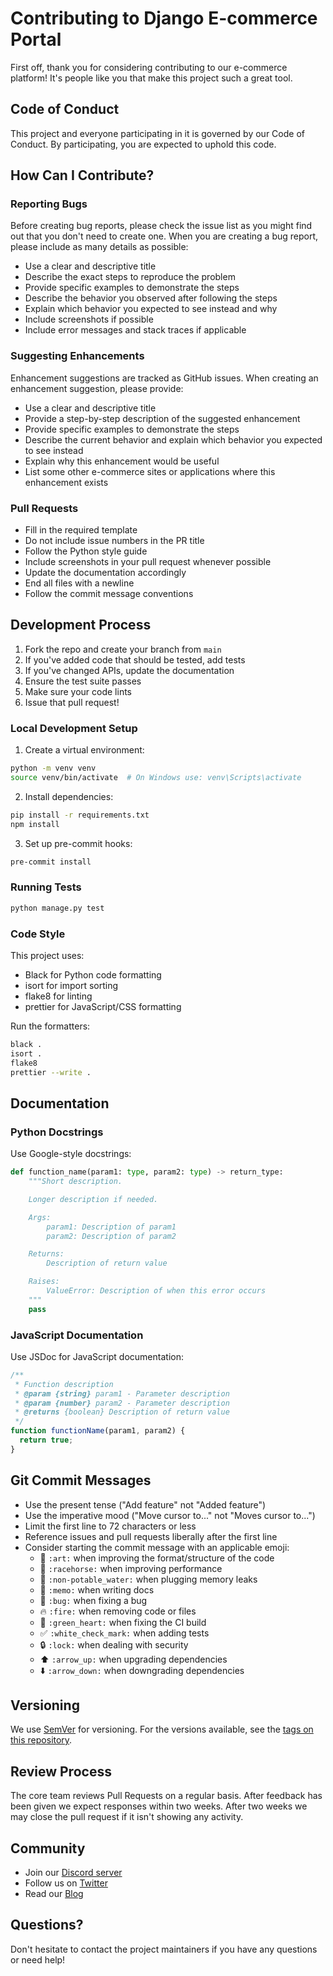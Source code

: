 # Contributing to Django E-commerce Portal

First off, thank you for considering contributing to our e-commerce platform! It's people like you that make this project such a great tool.

## Code of Conduct

This project and everyone participating in it is governed by our Code of Conduct. By participating, you are expected to uphold this code.

## How Can I Contribute?

### Reporting Bugs

Before creating bug reports, please check the issue list as you might find out that you don't need to create one. When you are creating a bug report, please include as many details as possible:

- Use a clear and descriptive title
- Describe the exact steps to reproduce the problem
- Provide specific examples to demonstrate the steps
- Describe the behavior you observed after following the steps
- Explain which behavior you expected to see instead and why
- Include screenshots if possible
- Include error messages and stack traces if applicable

### Suggesting Enhancements

Enhancement suggestions are tracked as GitHub issues. When creating an enhancement suggestion, please provide:

- Use a clear and descriptive title
- Provide a step-by-step description of the suggested enhancement
- Provide specific examples to demonstrate the steps
- Describe the current behavior and explain which behavior you expected to see instead
- Explain why this enhancement would be useful
- List some other e-commerce sites or applications where this enhancement exists

### Pull Requests

- Fill in the required template
- Do not include issue numbers in the PR title
- Follow the Python style guide
- Include screenshots in your pull request whenever possible
- Update the documentation accordingly
- End all files with a newline
- Follow the commit message conventions

## Development Process

1. Fork the repo and create your branch from `main`
2. If you've added code that should be tested, add tests
3. If you've changed APIs, update the documentation
4. Ensure the test suite passes
5. Make sure your code lints
6. Issue that pull request!

### Local Development Setup

1. Create a virtual environment:

```bash
python -m venv venv
source venv/bin/activate  # On Windows use: venv\Scripts\activate
```

2. Install dependencies:

```bash
pip install -r requirements.txt
npm install
```

3. Set up pre-commit hooks:

```bash
pre-commit install
```

### Running Tests

```bash
python manage.py test
```

### Code Style

This project uses:

- Black for Python code formatting
- isort for import sorting
- flake8 for linting
- prettier for JavaScript/CSS formatting

Run the formatters:

```bash
black .
isort .
flake8
prettier --write .
```

## Documentation

### Python Docstrings

Use Google-style docstrings:

```python
def function_name(param1: type, param2: type) -> return_type:
    """Short description.

    Longer description if needed.

    Args:
        param1: Description of param1
        param2: Description of param2

    Returns:
        Description of return value

    Raises:
        ValueError: Description of when this error occurs
    """
    pass
```

### JavaScript Documentation

Use JSDoc for JavaScript documentation:

```javascript
/**
 * Function description
 * @param {string} param1 - Parameter description
 * @param {number} param2 - Parameter description
 * @returns {boolean} Description of return value
 */
function functionName(param1, param2) {
  return true;
}
```

## Git Commit Messages

- Use the present tense ("Add feature" not "Added feature")
- Use the imperative mood ("Move cursor to..." not "Moves cursor to...")
- Limit the first line to 72 characters or less
- Reference issues and pull requests liberally after the first line
- Consider starting the commit message with an applicable emoji:
  - 🎨 `:art:` when improving the format/structure of the code
  - 🐎 `:racehorse:` when improving performance
  - 🚱 `:non-potable_water:` when plugging memory leaks
  - 📝 `:memo:` when writing docs
  - 🐛 `:bug:` when fixing a bug
  - 🔥 `:fire:` when removing code or files
  - 💚 `:green_heart:` when fixing the CI build
  - ✅ `:white_check_mark:` when adding tests
  - 🔒 `:lock:` when dealing with security
  - ⬆️ `:arrow_up:` when upgrading dependencies
  - ⬇️ `:arrow_down:` when downgrading dependencies

## Versioning

We use [SemVer](http://semver.org/) for versioning. For the versions available, see the [tags on this repository](link-to-tags).

## Review Process

The core team reviews Pull Requests on a regular basis. After feedback has been given we expect responses within two weeks. After two weeks we may close the pull request if it isn't showing any activity.

## Community

- Join our [Discord server](link-to-discord)
- Follow us on [Twitter](link-to-twitter)
- Read our [Blog](link-to-blog)

## Questions?

Don't hesitate to contact the project maintainers if you have any questions or need help!
